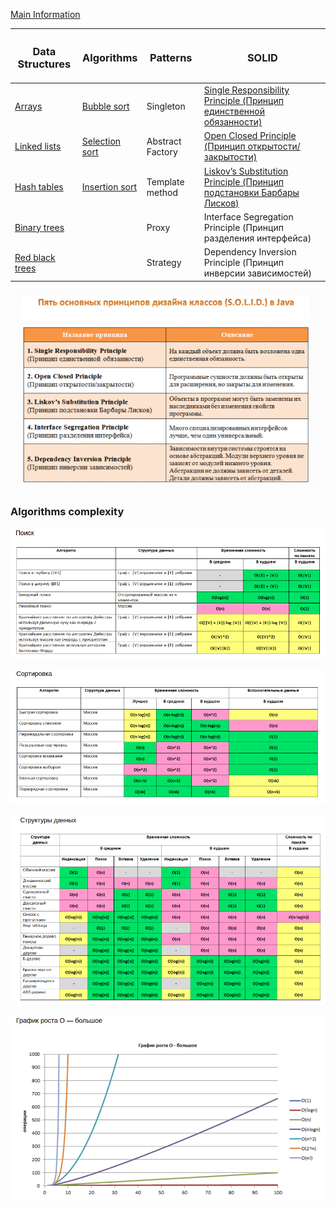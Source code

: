 

[Main Information](src/main/resources/main_info.md)

| <H3> Data Structures                                                                             | <H3> Algorithms                                                                                  |<H3> Patterns      | <H3> SOLID                                                                                                                 |
|--------------------------------------------------------------------------------------------------|--------------------------------------------------------------------------------------------------|-------------------|----------------------------------------------------------------------------------------------------------------------------|
| [Arrays](src/main/resources/data_structures/arrays/arrays.md)                                    | [Bubble sort](src/main/resources/algorithms/bubble_sort/bubble_sort.md)                          |  Singleton        |  [Single Responsibility Principle (Принцип единственной обязанности)](src/main/resources/solid/single_responsibility.md)   |
| [Linked lists](src/main/resources/data_structures/linked_lists/linked_lists.md)                  | [Selection sort](src/main/resources/algorithms/selection_sort/selection_sort.md)                 |  Abstract Factory |  [Open Closed Principle (Принцип открытости/закрытости)](src/main/resources/solid/open_close.md)                           |
| [Hash tables](src/main/resources/data_structures/hash_tables/hash_tables.md)                     | [Insertion sort](src/main/resources/algorithms/insertion_sort/insertion_sort.md)                 |  Template method  |  [Liskov’s Substitution Principle (Принцип подстановки Барбары Лисков)](src/main/resources/solid/liskov_substitution.md)                                                     |
| [Binary trees](src/main/resources/data_structures/binary_trees/binary_trees.md)                  |                                                                                                  |  Proxy            |  Interface Segregation Principle (Принцип разделения интерфейса)       													   |
| [Red black trees](src/main/resources/data_structures/red_black_trees/red_black_trees.md)         |                                                                                                  |  Strategy         |  Dependency Inversion Principle (Принцип инверсии зависимостей)       													   |


 ![alt text](src/main/resources/images/solid.png)

### Algorithms complexity

 ![alt text](src/main/resources/images/search_complexity.png)
 
 ![alt text](src/main/resources/images/sort_complexity.png)
 
 ![alt text](src/main/resources/images/data_structures_complexity.png)
 
 ![alt text](src/main/resources/images/o-complexity.png)
